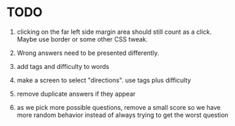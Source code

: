 # TODO

1. clicking on the far left side margin area should still count as a
click. Maybe use border or some other CSS tweak.

2. Wrong answers need to be presented differently.

3. add tags and difficulty to words

4. make a screen to select "directions". use tags plus difficulty

5. remove duplicate answers if they appear

6. as we pick more possible questions, remove a small score so we have
more random behavior instead of always trying to get the worst
question

